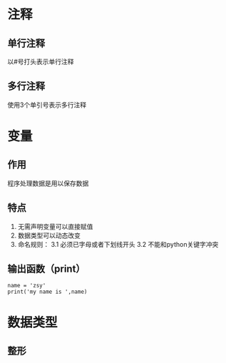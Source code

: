 # 注释
## 单行注释
以#号打头表示单行注释
## 多行注释
使用3个单引号表示多行注释
# 变量
## 作用
程序处理数据是用以保存数据
## 特点
1. 无需声明变量可以直接赋值
2. 数据类型可以动态改变
3. 命名规则：
3.1 必须已字母或者下划线开头
3.2 不能和python关键字冲突
## 输出函数（print）
	name = 'zsy'
	print('my name is ',name)
# 数据类型
## 整形
